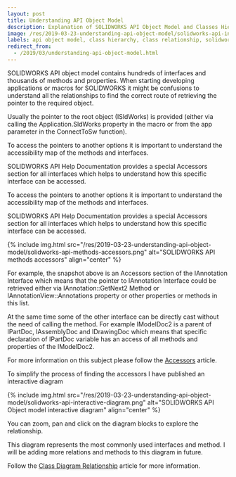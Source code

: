 ```yaml
---
layout: post
title: Understanding API Object Model
description: Explanation of SOLIDWORKS API Object Model and Classes Hierarchy. Explanation of relationship between classes and methods.
image: /res/2019-03-23-understanding-api-object-model/solidworks-api-interactive-diagram.png
labels: api object model, class hierarchy, class relationship, solidworks api, 
redirect_from:
  - /2019/03/understanding-api-object-model.html
---
```

SOLIDWORKS API object model contains hundreds of interfaces and thousands of methods and properties. When starting developing applications or macros for SOLIDWORKS it might be confusions to understand all the relationships to find the correct route of retrieving the pointer to the required object.

Usually the pointer to the root object (ISldWorks) is provided (either via calling the Application.SldWorks property in the macro or from the app parameter in the ConnectToSw function).

To access the pointers to another options it is important to understand the accessibility map of the methods and interfaces.

SOLIDWORKS API Help Documentation provides a special Accessors section for all interfaces which helps to understand how this specific interface can be accessed.

To access the pointers to another options it is important to understand the accessibility map of the methods and interfaces.

SOLIDWORKS API Help Documentation provides a special Accessors section for all interfaces which helps to understand how this specific interface can be accessed.

{% include img.html src="/res/2019-03-23-understanding-api-object-model/solidworks-api-methods-accessors.png" alt="SOLIDWORKS API methods accessors" align="center" %}

For example, the snapshot above is an Accessors section of the IAnnotation Interface which means that the pointer to IAnnotation Interface could be retrieved either via IAnnotation::GetNext2 Method or IAnnotationView::Annotations property or other properties or methods in this list.

At the same time some of the other interface can be directly cast without the need of calling the method. For example IModelDoc2 is a parent of IPartDoc, IAssemblyDoc and IDrawingDoc which means that specific declaration of IPartDoc variable has an access of all methods and properties of the IModelDoc2.

For more information on this subject please follow the [Accessors](https://www.codestack.net/solidworks-api/getting-started/api-object-model/accessors/) article.

To simplify the process of finding the accessors I have published an interactive diagram

{% include img.html src="/res/2019-03-23-understanding-api-object-model/solidworks-api-interactive-diagram.png" alt="SOLIDWORKS API Object model interactive diagram" align="center" %}

You can zoom, pan and click on the diagram blocks to explore the relationship.

This diagram represents the most commonly used interfaces and method. I will be adding more relations and methods to this diagram in future.

Follow the [Class Diagram Relationship](https://www.codestack.net/solidworks-api/getting-started/api-object-model/class-diagram/) article for more information.